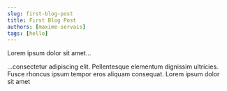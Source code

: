 ```yaml
---
slug: first-blog-post
title: First Blog Post
authors: [maxime-servais]
tags: [hello]
---
```


Lorem ipsum dolor sit amet...

<!-- truncate -->

...consectetur adipiscing elit. Pellentesque elementum dignissim ultricies. Fusce rhoncus ipsum tempor eros aliquam consequat. Lorem ipsum dolor sit amet
